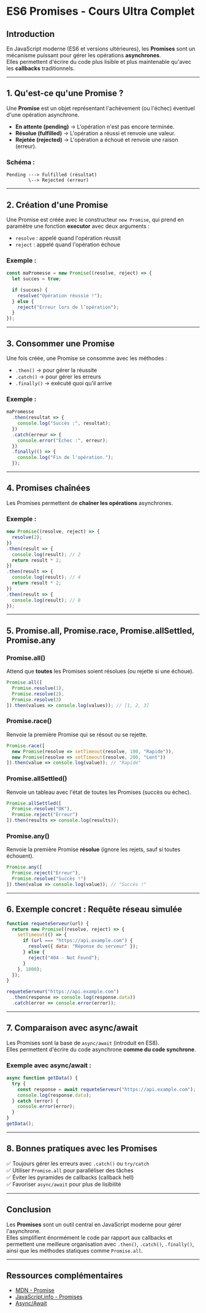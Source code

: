# ES6 Promises - Cours Ultra Complet

## Introduction

En JavaScript moderne (ES6 et versions ultérieures), les **Promises**
sont un mécanisme puissant pour gérer les opérations **asynchrones**.\
Elles permettent d'écrire du code plus lisible et plus maintenable
qu'avec les **callbacks** traditionnels.

------------------------------------------------------------------------

## 1. Qu'est-ce qu'une Promise ?

Une **Promise** est un objet représentant l'achèvement (ou l'échec)
éventuel d'une opération asynchrone.

-   **En attente (pending)** → L'opération n'est pas encore terminée.
-   **Résolue (fulfilled)** → L'opération a réussi et renvoie une
    valeur.
-   **Rejetée (rejected)** → L'opération a échoué et renvoie une raison
    (erreur).

### Schéma :

``` text
Pending ---> Fulfilled (résultat)
        \--> Rejected (erreur)
```

------------------------------------------------------------------------

## 2. Création d'une Promise

Une Promise est créée avec le constructeur `new Promise`, qui prend en
paramètre une fonction **executor** avec deux arguments :

-   `resolve` : appelé quand l'opération réussit
-   `reject` : appelé quand l'opération échoue

### Exemple :

``` javascript
const maPromesse = new Promise((resolve, reject) => {
  let succes = true;

  if (succes) {
    resolve("Opération réussie !");
  } else {
    reject("Erreur lors de l’opération");
  }
});
```

------------------------------------------------------------------------

## 3. Consommer une Promise

Une fois créée, une Promise se consomme avec les méthodes :

-   `.then()` → pour gérer la réussite
-   `.catch()` → pour gérer les erreurs
-   `.finally()` → exécuté quoi qu'il arrive

### Exemple :

``` javascript
maPromesse
  .then(resultat => {
    console.log("Succès :", resultat);
  })
  .catch(erreur => {
    console.error("Échec :", erreur);
  })
  .finally(() => {
    console.log("Fin de l'opération.");
  });
```

------------------------------------------------------------------------

## 4. Promises chaînées

Les Promises permettent de **chaîner les opérations** asynchrones.

### Exemple :

``` javascript
new Promise((resolve, reject) => {
  resolve(2);
})
.then(result => {
  console.log(result); // 2
  return result * 2;
})
.then(result => {
  console.log(result); // 4
  return result * 2;
})
.then(result => {
  console.log(result); // 8
});
```

------------------------------------------------------------------------

## 5. Promise.all, Promise.race, Promise.allSettled, Promise.any

### Promise.all()

Attend que **toutes** les Promises soient résolues (ou rejette si une
échoue).

``` javascript
Promise.all([
  Promise.resolve(1),
  Promise.resolve(2),
  Promise.resolve(3)
]).then(values => console.log(values)); // [1, 2, 3]
```

### Promise.race()

Renvoie la première Promise qui se résout ou se rejette.

``` javascript
Promise.race([
  new Promise(resolve => setTimeout(resolve, 100, "Rapide")),
  new Promise(resolve => setTimeout(resolve, 200, "Lent"))
]).then(value => console.log(value)); // "Rapide"
```

### Promise.allSettled()

Renvoie un tableau avec l'état de toutes les Promises (succès ou échec).

``` javascript
Promise.allSettled([
  Promise.resolve("OK"),
  Promise.reject("Erreur")
]).then(results => console.log(results));
```

### Promise.any()

Renvoie la première Promise **résolue** (ignore les rejets, sauf si
toutes échouent).

``` javascript
Promise.any([
  Promise.reject("Erreur"),
  Promise.resolve("Succès !")
]).then(value => console.log(value)); // "Succès !"
```

------------------------------------------------------------------------

## 6. Exemple concret : Requête réseau simulée

``` javascript
function requeteServeur(url) {
  return new Promise((resolve, reject) => {
    setTimeout(() => {
      if (url === "https://api.example.com") {
        resolve({ data: "Réponse du serveur" });
      } else {
        reject("404 - Not Found");
      }
    }, 1000);
  });
}

requeteServeur("https://api.example.com")
  .then(response => console.log(response.data))
  .catch(error => console.error(error));
```

------------------------------------------------------------------------

## 7. Comparaison avec async/await

Les Promises sont la base de `async/await` (introduit en ES8).\
Elles permettent d'écrire du code asynchrone **comme du code
synchrone**.

### Exemple avec async/await :

``` javascript
async function getData() {
  try {
    const response = await requeteServeur("https://api.example.com");
    console.log(response.data);
  } catch (error) {
    console.error(error);
  }
}
getData();
```

------------------------------------------------------------------------

## 8. Bonnes pratiques avec les Promises

✅ Toujours gérer les erreurs avec `.catch()` ou `try/catch`\
✅ Utiliser `Promise.all` pour paralléliser des tâches\
✅ Éviter les pyramides de callbacks (callback hell)\
✅ Favoriser `async/await` pour plus de lisibilité

------------------------------------------------------------------------

## Conclusion

Les **Promises** sont un outil central en JavaScript moderne pour gérer
l'asynchrone.\
Elles simplifient énormément le code par rapport aux callbacks et
permettent une meilleure organisation avec `.then()`, `.catch()`,
`.finally()`, ainsi que les méthodes statiques comme `Promise.all`.

------------------------------------------------------------------------

## Ressources complémentaires

-   [MDN -
    Promise](https://developer.mozilla.org/fr/docs/Web/JavaScript/Reference/Global_Objects/Promise)
-   [JavaScript.info - Promises](https://javascript.info/promise-basics)
-   [Async/Await](https://developer.mozilla.org/fr/docs/Learn/JavaScript/Asynchronous/Promises)

